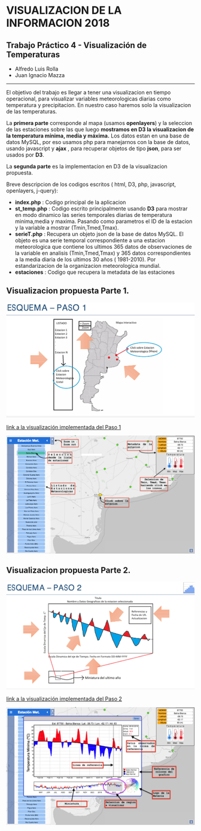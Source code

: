 
# VISUALIZACION DE LA INFORMACION 2018
## Trabajo Práctico 4 - Visualización de Temperaturas 
* Alfredo Luis Rolla 
* Juan Ignacio Mazza 

---
El objetivo del trabajo es llegar a tener una visualizacion en tiempo operacional, para visualizar variables meteorologicas diarias como temperatura y precipitacion. En nuestro caso haremos solo la visualizacion de las temperaturas.

La **primera parte** corresponde al mapa (usamos **openlayers**) y la seleccion de las estaciones sobre las que luego **mostramos en D3 la visualizacion de la temperatura mínima, media y máxima.**
Los datos estan en una base de datos MySQL, por eso usamos php para manejarnos con la base de datos, usando javascript y **ajax** , para recuperar objetos de tipo **json**, para ser usados por **D3**.

La **segunda parte** es la implementacion en D3 de la visualizacion propuesta.

Breve descripcion de los codigos escritos ( html, D3, php, javascript, openlayers, j-query):

 * **index.php**   : Codigo principal de la aplicacion
 * **st_temp.php** : Codigo escrito principalmente usando **D3** para mostrar en modo dinamico las series temporales diarias de temperatura minima,media y maxima. Pasando como parametros el ID de la estacion y la variable a mostrar (Tmin,Tmed,Tmax).
 * **serieT.php** : Recupera un objeto json de la base de datos MySQL. El objeto es una serie temporal correspondiente a una estacion meteorologica que contiene los ultimos 365 datos de observaciones de la variable en analisis (Tmin,Tmed,Tmax) y 365 datos correspondientes a la media diaria de los ultimos 30 años ( 1981-2010). Por estandarizacion de la organizacion meteorologica mundial.
 * **estaciones** : Codigo que recupera la metadata de las estaciones


## Visualizacion propuesta Parte 1.

![](img/Paso_1.png?raw=true)

[link a la visualización implementada del Paso 1](http://ciclon.cima.fcen.uba.ar/Visu2018/)

![](img/Implementacion_Parte_1.png?raw=true)

## Visualizacion propuesta Parte 2.

![](img/Paso_2.png?raw=true)

[link a la visualización implementada del Paso 2](http://ciclon.cima.fcen.uba.ar/Visu2018/)

![](img/Implementacion_Parte_2.png?raw=true)
